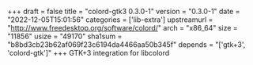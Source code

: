 +++
draft = false
title = "colord-gtk3 0.3.0-1"
version = "0.3.0-1"
date = "2022-12-05T15:01:56"
categories = ['lib-extra']
upstreamurl = "http://www.freedesktop.org/software/colord/"
arch = "x86_64"
size = "11856"
usize = "49170"
sha1sum = "b8bd3cb23b62af069f23c6194da4466aa50b345f"
depends = "['gtk+3', 'colord-gtk']"
+++
GTK+3 integration for libcolord